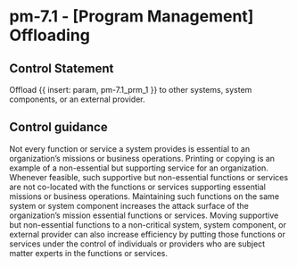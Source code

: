 # pm-7.1 - \[Program Management\] Offloading

## Control Statement

Offload {{ insert: param, pm-7.1_prm_1 }} to other systems, system components, or an external provider.

## Control guidance

Not every function or service a system provides is essential to an organization’s missions or business operations. Printing or copying is an example of a non-essential but supporting service for an organization. Whenever feasible, such supportive but non-essential functions or services are not co-located with the functions or services supporting essential missions or business operations. Maintaining such functions on the same system or system component increases the attack surface of the organization’s mission essential functions or services. Moving supportive but non-essential functions to a non-critical system, system component, or external provider can also increase efficiency by putting those functions or services under the control of individuals or providers who are subject matter experts in the functions or services.
